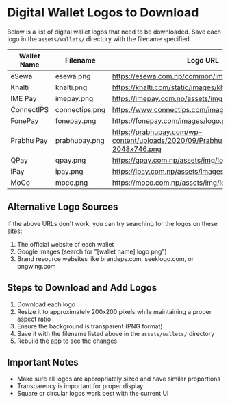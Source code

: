 # Digital Wallet Logos to Download

Below is a list of digital wallet logos that need to be downloaded. Save each logo in the `assets/wallets/` directory with the filename specified.

| Wallet Name | Filename | Logo URL | 
|-------------|----------|----------|
| eSewa | esewa.png | https://esewa.com.np/common/images/esewa_logo.png |
| Khalti | khalti.png | https://khalti.com/static/images/khalti-logo.svg |
| IME Pay | imepay.png | https://imepay.com.np/assets/img/logo.png |
| ConnectIPS | connectips.png | https://www.connectips.com/images/logo.png |
| FonePay | fonepay.png | https://fonepay.com/images/logo.png |
| Prabhu Pay | prabhupay.png | https://prabhupay.com/wp-content/uploads/2020/09/Prabhu-Pay-Logo-2048x746.png |
| QPay | qpay.png | https://qpay.com.np/assets/img/logo.png |
| iPay | ipay.png | https://ipay.com.np/assets/images/logo.png |
| MoCo | moco.png | https://moco.com.np/assets/img/logo.png |

## Alternative Logo Sources

If the above URLs don't work, you can try searching for the logos on these sites:
1. The official website of each wallet
2. Google Images (search for "[wallet name] logo png")
3. Brand resource websites like brandeps.com, seeklogo.com, or pngwing.com

## Steps to Download and Add Logos

1. Download each logo
2. Resize it to approximately 200x200 pixels while maintaining a proper aspect ratio
3. Ensure the background is transparent (PNG format)
4. Save it with the filename listed above in the `assets/wallets/` directory
5. Rebuild the app to see the changes

## Important Notes

- Make sure all logos are appropriately sized and have similar proportions
- Transparency is important for proper display
- Square or circular logos work best with the current UI 